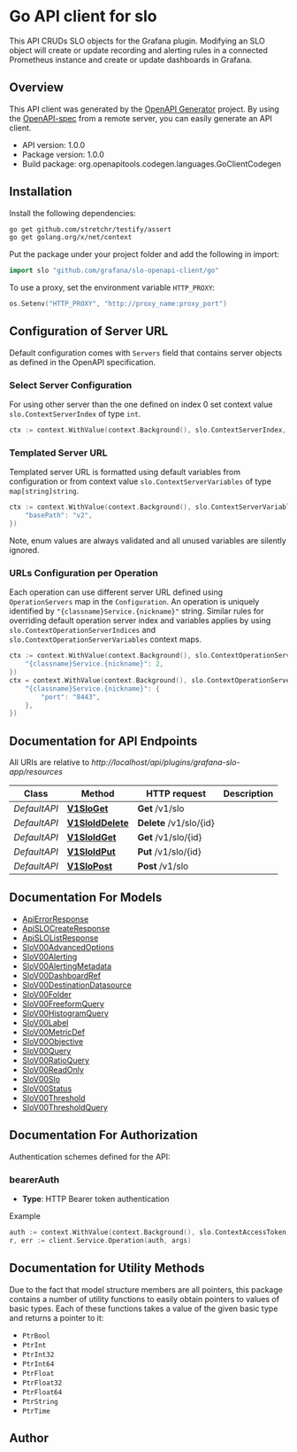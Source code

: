 # Go API client for slo

This API CRUDs SLO objects for the Grafana plugin. 
Modifying an SLO object will create or update recording and alerting rules in a connected Prometheus instance and create or update dashboards in Grafana.

## Overview
This API client was generated by the [OpenAPI Generator](https://openapi-generator.tech) project.  By using the [OpenAPI-spec](https://www.openapis.org/) from a remote server, you can easily generate an API client.

- API version: 1.0.0
- Package version: 1.0.0
- Build package: org.openapitools.codegen.languages.GoClientCodegen

## Installation

Install the following dependencies:

```sh
go get github.com/stretchr/testify/assert
go get golang.org/x/net/context
```

Put the package under your project folder and add the following in import:

```go
import slo "github.com/grafana/slo-openapi-client/go"
```

To use a proxy, set the environment variable `HTTP_PROXY`:

```go
os.Setenv("HTTP_PROXY", "http://proxy_name:proxy_port")
```

## Configuration of Server URL

Default configuration comes with `Servers` field that contains server objects as defined in the OpenAPI specification.

### Select Server Configuration

For using other server than the one defined on index 0 set context value `slo.ContextServerIndex` of type `int`.

```go
ctx := context.WithValue(context.Background(), slo.ContextServerIndex, 1)
```

### Templated Server URL

Templated server URL is formatted using default variables from configuration or from context value `slo.ContextServerVariables` of type `map[string]string`.

```go
ctx := context.WithValue(context.Background(), slo.ContextServerVariables, map[string]string{
	"basePath": "v2",
})
```

Note, enum values are always validated and all unused variables are silently ignored.

### URLs Configuration per Operation

Each operation can use different server URL defined using `OperationServers` map in the `Configuration`.
An operation is uniquely identified by `"{classname}Service.{nickname}"` string.
Similar rules for overriding default operation server index and variables applies by using `slo.ContextOperationServerIndices` and `slo.ContextOperationServerVariables` context maps.

```go
ctx := context.WithValue(context.Background(), slo.ContextOperationServerIndices, map[string]int{
	"{classname}Service.{nickname}": 2,
})
ctx = context.WithValue(context.Background(), slo.ContextOperationServerVariables, map[string]map[string]string{
	"{classname}Service.{nickname}": {
		"port": "8443",
	},
})
```

## Documentation for API Endpoints

All URIs are relative to *http://localhost/api/plugins/grafana-slo-app/resources*

Class | Method | HTTP request | Description
------------ | ------------- | ------------- | -------------
*DefaultAPI* | [**V1SloGet**](docs/DefaultAPI.md#v1sloget) | **Get** /v1/slo | 
*DefaultAPI* | [**V1SloIdDelete**](docs/DefaultAPI.md#v1sloiddelete) | **Delete** /v1/slo/{id} | 
*DefaultAPI* | [**V1SloIdGet**](docs/DefaultAPI.md#v1sloidget) | **Get** /v1/slo/{id} | 
*DefaultAPI* | [**V1SloIdPut**](docs/DefaultAPI.md#v1sloidput) | **Put** /v1/slo/{id} | 
*DefaultAPI* | [**V1SloPost**](docs/DefaultAPI.md#v1slopost) | **Post** /v1/slo | 


## Documentation For Models

 - [ApiErrorResponse](docs/ApiErrorResponse.md)
 - [ApiSLOCreateResponse](docs/ApiSLOCreateResponse.md)
 - [ApiSLOListResponse](docs/ApiSLOListResponse.md)
 - [SloV00AdvancedOptions](docs/SloV00AdvancedOptions.md)
 - [SloV00Alerting](docs/SloV00Alerting.md)
 - [SloV00AlertingMetadata](docs/SloV00AlertingMetadata.md)
 - [SloV00DashboardRef](docs/SloV00DashboardRef.md)
 - [SloV00DestinationDatasource](docs/SloV00DestinationDatasource.md)
 - [SloV00Folder](docs/SloV00Folder.md)
 - [SloV00FreeformQuery](docs/SloV00FreeformQuery.md)
 - [SloV00HistogramQuery](docs/SloV00HistogramQuery.md)
 - [SloV00Label](docs/SloV00Label.md)
 - [SloV00MetricDef](docs/SloV00MetricDef.md)
 - [SloV00Objective](docs/SloV00Objective.md)
 - [SloV00Query](docs/SloV00Query.md)
 - [SloV00RatioQuery](docs/SloV00RatioQuery.md)
 - [SloV00ReadOnly](docs/SloV00ReadOnly.md)
 - [SloV00Slo](docs/SloV00Slo.md)
 - [SloV00Status](docs/SloV00Status.md)
 - [SloV00Threshold](docs/SloV00Threshold.md)
 - [SloV00ThresholdQuery](docs/SloV00ThresholdQuery.md)


## Documentation For Authorization


Authentication schemes defined for the API:
### bearerAuth

- **Type**: HTTP Bearer token authentication

Example

```go
auth := context.WithValue(context.Background(), slo.ContextAccessToken, "BEARER_TOKEN_STRING")
r, err := client.Service.Operation(auth, args)
```


## Documentation for Utility Methods

Due to the fact that model structure members are all pointers, this package contains
a number of utility functions to easily obtain pointers to values of basic types.
Each of these functions takes a value of the given basic type and returns a pointer to it:

* `PtrBool`
* `PtrInt`
* `PtrInt32`
* `PtrInt64`
* `PtrFloat`
* `PtrFloat32`
* `PtrFloat64`
* `PtrString`
* `PtrTime`

## Author



